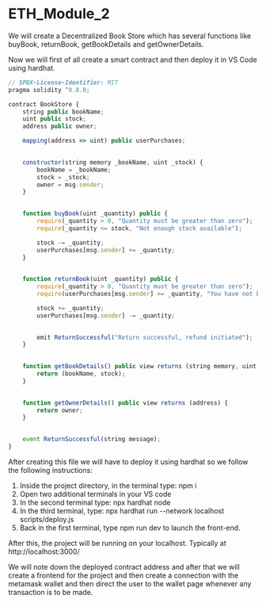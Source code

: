 # ETH_Module_2

We will create a Decentralized Book Store which has several functions like buyBook, returnBook, getBookDetails and getOwnerDetails.


Now we will first of all create a smart contract and then deploy it in VS Code using hardhat.


```js
// SPDX-License-Identifier: MIT
pragma solidity ^0.8.0;

contract BookStore {
    string public bookName;
    uint public stock;
    address public owner;

    mapping(address => uint) public userPurchases; 

    
    constructor(string memory _bookName, uint _stock) {
        bookName = _bookName;
        stock = _stock;
        owner = msg.sender;
    }

   
    function buyBook(uint _quantity) public {
        require(_quantity > 0, "Quantity must be greater than zero");
        require(_quantity <= stock, "Not enough stock available");

        stock -= _quantity;
        userPurchases[msg.sender] += _quantity;
    }

  
    function returnBook(uint _quantity) public {
        require(_quantity > 0, "Quantity must be greater than zero");
        require(userPurchases[msg.sender] >= _quantity, "You have not bought enough books to return");

        stock += _quantity;
        userPurchases[msg.sender] -= _quantity;

        
        emit ReturnSuccessful("Return successful, refund initiated");
    }

    
    function getBookDetails() public view returns (string memory, uint) {
        return (bookName, stock);
    }

  
    function getOwnerDetails() public view returns (address) {
        return owner;
    }

    
    event ReturnSuccessful(string message);
}

```
After creating this file we will have to deploy it using hardhat so we follow the following instructions:

1. Inside the project directory, in the terminal type: npm i
2. Open two additional terminals in your VS code
3. In the second terminal type: npx hardhat node
4. In the third terminal, type: npx hardhat run --network localhost scripts/deploy.js
5. Back in the first terminal, type npm run dev to launch the front-end.

After this, the project will be running on your localhost. 
Typically at http://localhost:3000/


We will note down the deployed contract address and after that we will create a frontend for the project and then create a connection with the metamask wallet and then direct the user to the wallet page whenever any transaction is to be made.
